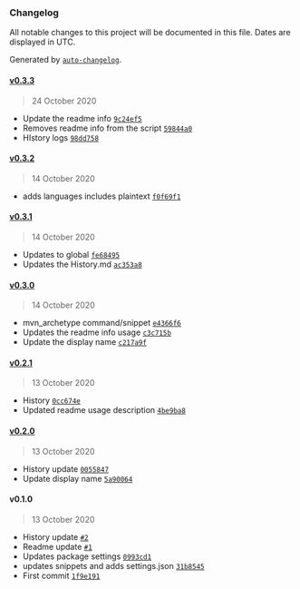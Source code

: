 ### Changelog

All notable changes to this project will be documented in this file. Dates are displayed in UTC.

Generated by [`auto-changelog`](https://github.com/CookPete/auto-changelog).

#### [v0.3.3](https://github.com/shawn-sandy/aem-fe-studio/compare/v0.3.2...v0.3.3)

> 24 October 2020

- Update the readme info [`9c24ef5`](https://github.com/shawn-sandy/aem-fe-studio/commit/9c24ef580a418f45e7a2d95dd057c6abad8c89c1)
- Removes readme info from the script [`59844a0`](https://github.com/shawn-sandy/aem-fe-studio/commit/59844a0c5027bc20a032a7ce5900466268a77df2)
- HIstory logs [`98dd758`](https://github.com/shawn-sandy/aem-fe-studio/commit/98dd758e77e1bdf45829912c67b363c7c4845751)

#### [v0.3.2](https://github.com/shawn-sandy/aem-fe-studio/compare/v0.3.1...v0.3.2)

> 14 October 2020

- adds languages includes plaintext [`f0f69f1`](https://github.com/shawn-sandy/aem-fe-studio/commit/f0f69f16b17b27f0f01999c7a147e8487c720cce)

#### [v0.3.1](https://github.com/shawn-sandy/aem-fe-studio/compare/v0.3.0...v0.3.1)

> 14 October 2020

- Updates to global [`fe68495`](https://github.com/shawn-sandy/aem-fe-studio/commit/fe68495060929aca3cdeabf8ca4e2e272743ec70)
- Updates the History.md [`ac353a8`](https://github.com/shawn-sandy/aem-fe-studio/commit/ac353a8c0dded8606d8221df6e664d8d2e6194a8)

#### [v0.3.0](https://github.com/shawn-sandy/aem-fe-studio/compare/v0.2.1...v0.3.0)

> 14 October 2020

- mvn_archetype command/snippet [`e4366f6`](https://github.com/shawn-sandy/aem-fe-studio/commit/e4366f6ecdc4b885f210dd8208fb94cd2e8dbfc5)
- Updates the readme info usage [`c3c715b`](https://github.com/shawn-sandy/aem-fe-studio/commit/c3c715b049c957485881d431cbed3f2b55efe11e)
- Update the display name [`c217a9f`](https://github.com/shawn-sandy/aem-fe-studio/commit/c217a9f02faf448ece67e22c966afd409721b5c1)

#### [v0.2.1](https://github.com/shawn-sandy/aem-fe-studio/compare/v0.2.0...v0.2.1)

> 13 October 2020

- History [`0cc674e`](https://github.com/shawn-sandy/aem-fe-studio/commit/0cc674e13e186ca958906da8d239826c050ca84f)
- Updated readme usage description [`4be9ba8`](https://github.com/shawn-sandy/aem-fe-studio/commit/4be9ba8e998b866483664ef4003b761865818fee)

#### [v0.2.0](https://github.com/shawn-sandy/aem-fe-studio/compare/v0.1.0...v0.2.0)

> 13 October 2020

- History update [`0055847`](https://github.com/shawn-sandy/aem-fe-studio/commit/0055847db93fda09908b7b4dbdaf1f4e9200cbdb)
- Update display name [`5a90064`](https://github.com/shawn-sandy/aem-fe-studio/commit/5a90064107c93b6cbff7d425ad3cb574738bea86)

#### v0.1.0

> 13 October 2020

- History update [`#2`](https://github.com/shawn-sandy/aem-fe-studio/pull/2)
- Readme update [`#1`](https://github.com/shawn-sandy/aem-fe-studio/pull/1)
- Updates  package settings [`0993cd1`](https://github.com/shawn-sandy/aem-fe-studio/commit/0993cd1db71576ad849a02a3cc3506f95bae28f5)
- updates snippets and adds settings.json [`31b8545`](https://github.com/shawn-sandy/aem-fe-studio/commit/31b8545b91db29b0795fe3493512dd231d478a1e)
- First commit [`1f9e191`](https://github.com/shawn-sandy/aem-fe-studio/commit/1f9e191cd2f6fa84dde2c19367c20009f973c2f8)
